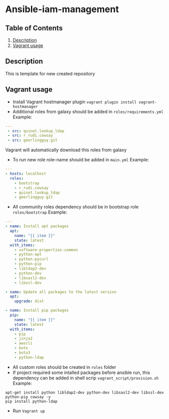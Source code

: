 # Ansible-iam-management
Table of Contents
-----------------
1. [Description](#description)
1. [Vagrant usage](#vagrant-usage)

Description
------------
This is template for new created repository

Vagrant usage
------------
* Install Vagrant hostmanager plugin
`vagrant plugin install vagrant-hostmanager`
* Additional roles from galaxy should be added in `roles/requirements.yml`
Example:
```yaml
---
 - src: quinot.lookup_ldap
 - src: r_rudi.cowsay
 - src: geerlingguy.git

```
Vagrant will automatically download this roles from galaxy
* To run new role role-name should be added in `main.yml`
Example:
```yaml
---
- hosts: localhost
  roles:
    - bootstrap
    - r_rudi.cowsay
    - quinot.lookup_ldap
    - geerlingguy.git
```
* All community roles dependency should be in bootstrap role `roles/bootstrap`
Example:

```yaml
---
- name: Install apt packages
  apt:
    name: "{{ item }}"
    state: latest
  with_items:
    - software-properties-common
    - python-apt
    - python-pycurl
    - python-pip
    - libldap2-dev
    - python-dev
    - libsasl2-dev
    - libssl-dev

- name: Update all packages to the latest version
  apt:
    upgrade: dist

- name: Install pip packages
  pip:
    name: "{{ item }}"
    state: latest
  with_items:
    - pip
    - jinja2
    - awscli
    - boto
    - boto3
    - python-ldap
```

* All custom roles should be created in `roles` folder
* If project required some intalled packages before ansible run, this dependency can be added in shell scrip `vagrant_script/provision.sh`
Example:
```shell
apt-get install python libldap2-dev python-dev libsasl2-dev libssl-dev python-pip cowsay -y
pip install python-ldap
```
* Run `Vagrant up`
